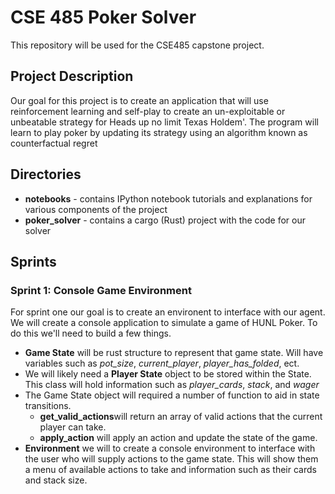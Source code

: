 # CSE 485 Poker Solver

This repository will be used for the CSE485 capstone project.

## Project Description

Our goal for this project is to create an application that will use reinforcement learning and self-play to create an un-exploitable or unbeatable strategy for Heads up no limit Texas Holdem'.  The program will learn to play poker by updating its strategy using an algorithm known as counterfactual regret

## Directories

- **notebooks** - contains IPython notebook tutorials and explanations for various components of the project
- **poker_solver** - contains a cargo (Rust) project with the code for our solver

## Sprints

### Sprint 1: Console Game Environment

For sprint one our goal is to create an environent to interface with our agent.  We will create a console application to simulate a game of HUNL Poker.  To do this we'll need to build a few things.

 - **Game State** will be rust structure to represent that game state.  Will have variables such as *pot_size*, *current_player*, *player_has_folded*, ect.
 - We will likely need a **Player State** object to be stored within the State.  This class will hold information such as *player_cards*, *stack*, and *wager*
 - The Game State object will required a number of function to aid in state transitions.
   * **get_valid_actions**will return an array of valid actions that the current player can take.
   * **apply_action** will apply an action and update the state of the game.
 - **Environment** we will to create a console environment to interface with the user who will supply actions to the game state.  This will show them a menu of available actions to take and information such as their cards and stack size.
